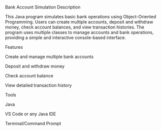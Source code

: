 Bank Account Simulation
Description

This Java program simulates basic bank operations using Object-Oriented Programming. Users can create multiple accounts, deposit and withdraw money, check account balances, and view transaction histories. The program uses multiple classes to manage accounts and bank operations, providing a simple and interactive console-based interface.

Features

Create and manage multiple bank accounts

Deposit and withdraw money

Check account balance

View detailed transaction history

Tools

Java

VS Code or any Java IDE

Terminal/Command Prompt
